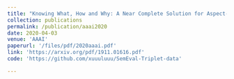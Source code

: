 ```yaml
---
title: "Knowing What, How and Why: A Near Complete Solution for Aspect-based Sentiment Analysis"
collection: publications
permalink: /publication/aaai2020
date: 2020-04-03
venue: 'AAAI'
paperurl: '/files/pdf/2020aaai.pdf'
link: 'https://arxiv.org/pdf/1911.01616.pdf'
code: 'https://github.com/xuuuluuu/SemEval-Triplet-data'

---
```


